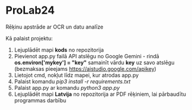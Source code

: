 # ProLab24
Rēķinu apstrāde ar OCR un datu analīze

Kā palaist projektu:
1. Lejuplādēt mapi **kods** no repozitorija
2. Pievienot app.py failā API atslēgu no Google Gemini - rindā **os.environ['mykey'] = "key"** samainīt vārdu **key** uz savo atslēgu (bezmaksas pieejams https://aistudio.google.com/apikey)
3. Lietojot cmd, nokļut līdz mapei, kur atrodas app.py
4. Palaist komandu *pip3 install -r requirements.txt*
5. Palaist app.py ar komandu *python3 app.py*
6. Lejuplādēt mapi **Latvija** no repozitorija ar PDF rēķiniem, lai pārbaudītu programmas darbību
